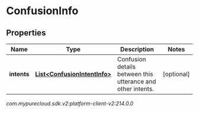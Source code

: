 # ConfusionInfo


## Properties

| Name | Type | Description | Notes |
| ------------ | ------------- | ------------- | ------------- |
| **intents** | [**List&lt;ConfusionIntentInfo&gt;**](ConfusionIntentInfo) | Confusion details between this utterance and other intents. |  [optional] |




_com.mypurecloud.sdk.v2:platform-client-v2:214.0.0_
